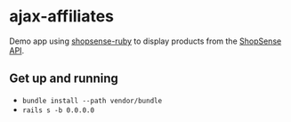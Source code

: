 # ajax-affiliates

Demo app using [shopsense-ruby](https://github.com/PopSugar/ruby-popsugar-shopping-api/) to display products from the [ShopSense API](https://github.com/PopSugar/ruby-popsugar-shopping-api/).

## Get up and running

- `bundle install --path vendor/bundle`
- `rails s -b 0.0.0.0`

